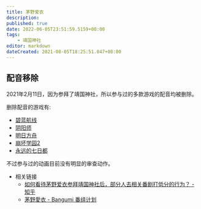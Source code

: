 ```yaml
---
title: 茅野爱衣
description:
published: true
date: 2022-06-05T23:51:59.5159+08:00
tags:
    - 靖国神社
editor: markdown
dateCreated: 2021-08-05T18:25:51.047+08:00
---
```


## 配音移除

2021年2月11日，因为参拜了靖国神社，所以参与过的多款游戏的配音均被删除。

删除配音的游戏有:

+ [碧蓝航线](/game/碧蓝航线.md)
+ [阴阳师](/game/阴阳师.md)
+ [明日方舟](/game/明日方舟.md)
+ [崩坏学园2](/game/崩坏学园2.md)
+ [永远的七日都](/game/永远的七日都.md)

<!--
战双
少女前线
-->

不过参与过的动画目前没有明显的审查动作。

+   相关链接
    +   [如何看待茅野爱衣参拜靖国神社后，部分人去相关番剧打低分的行为？ - 知乎](https://web.archive.org/web/20210805105934/https://www.zhihu.com/question/444350239)
    +   [茅野愛衣 - Bangumi 番组计划](https://web.archive.org/web/20210713024958/https://bgm.tv/person/5847)
